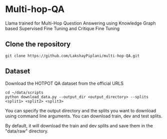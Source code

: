# Multi-hop-QA

Llama trained for Multi-Hop Question Answering using Knowledge Graph based Supervised Fine Tuning and Critique Fine Tuning

## Clone the repository
```
git clone https://github.com/LakshayPiplani/multi-hop-QA.git
```

## Dataset

Download the HOTPOT QA dataset from the official URLS

```
cd ~/data/scripts
python download_data.py --output_dir <output_directory> --splits <split1> <split2> <split3>
```

You can specify the output directory and the splits you want to download using command line arguments. You can download train, dev and test splits.

By default, it will download the train and dev splits and save them in the "data/raw" directory. 